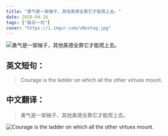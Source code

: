 ```yaml
---
title: "勇气是一架梯子，其他美德全靠它才能爬上去。"
date: 2020-04-16
tags: ["每日一句"]
cover: "https://i.imgur.com/vNusYug.jpg"
---
```


![勇气是一架梯子，其他美德全靠它才能爬上去。](https://i.imgur.com/nWuccyk.jpg)

## 英文短句：
> Courage is the ladder on which all the other virtues mount.

<!--more-->

## 中文翻译：
> 勇气是一架梯子，其他美德全靠它才能爬上去。

![Courage is the ladder on which all the other virtues mount.](https://i.imgur.com/6CICmM7.jpg)

